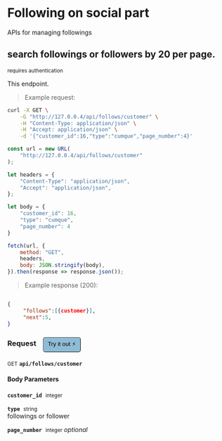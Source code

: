 # Following    on social part

APIs for managing  followings

## search followings or followers by 20 per page.

<small class="badge badge-darkred">requires authentication</small>

This endpoint.

> Example request:

```bash
curl -X GET \
    -G "http://127.0.0.4/api/follows/customer" \
    -H "Content-Type: application/json" \
    -H "Accept: application/json" \
    -d '{"customer_id":16,"type":"cumque","page_number":4}'

```

```javascript
const url = new URL(
    "http://127.0.0.4/api/follows/customer"
);

let headers = {
    "Content-Type": "application/json",
    "Accept": "application/json",
};

let body = {
    "customer_id": 16,
    "type": "cumque",
    "page_number": 4
}

fetch(url, {
    method: "GET",
    headers,
    body: JSON.stringify(body),
}).then(response => response.json());
```


> Example response (200):

```json

{
     "follows":[{customer}],
     "next":5,
}
```
<div id="execution-results-GETapi-follows-customer" hidden>
    <blockquote>Received response<span id="execution-response-status-GETapi-follows-customer"></span>:</blockquote>
    <pre class="json"><code id="execution-response-content-GETapi-follows-customer"></code></pre>
</div>
<div id="execution-error-GETapi-follows-customer" hidden>
    <blockquote>Request failed with error:</blockquote>
    <pre><code id="execution-error-message-GETapi-follows-customer"></code></pre>
</div>
<form id="form-GETapi-follows-customer" data-method="GET" data-path="api/follows/customer" data-authed="1" data-hasfiles="0" data-headers='{"Content-Type":"application\/json","Accept":"application\/json"}' onsubmit="event.preventDefault(); executeTryOut('GETapi-follows-customer', this);">
<h3>
    Request&nbsp;&nbsp;&nbsp;
        <button type="button" style="background-color: #8fbcd4; padding: 5px 10px; border-radius: 5px; border-width: thin;" id="btn-tryout-GETapi-follows-customer" onclick="tryItOut('GETapi-follows-customer');">Try it out ⚡</button>
    <button type="button" style="background-color: #c97a7e; padding: 5px 10px; border-radius: 5px; border-width: thin;" id="btn-canceltryout-GETapi-follows-customer" onclick="cancelTryOut('GETapi-follows-customer');" hidden>Cancel</button>&nbsp;&nbsp;
    <button type="submit" style="background-color: #6ac174; padding: 5px 10px; border-radius: 5px; border-width: thin;" id="btn-executetryout-GETapi-follows-customer" hidden>Send Request 💥</button>
    </h3>
<p>
<small class="badge badge-green">GET</small>
 <b><code>api/follows/customer</code></b>
</p>
<p>
<label id="auth-GETapi-follows-customer" hidden>Authorization header: <b><code>Bearer </code></b><input type="text" name="Authorization" data-prefix="Bearer " data-endpoint="GETapi-follows-customer" data-component="header"></label>
</p>
<h4 class="fancy-heading-panel"><b>Body Parameters</b></h4>
<p>
<b><code>customer_id</code></b>&nbsp;&nbsp;<small>integer</small>  &nbsp;
<input type="number" name="customer_id" data-endpoint="GETapi-follows-customer" data-component="body" required  hidden>
<br>
</p>
<p>
<b><code>type</code></b>&nbsp;&nbsp;<small>string</small>  &nbsp;
<input type="text" name="type" data-endpoint="GETapi-follows-customer" data-component="body" required  hidden>
<br>
followings or follower</p>
<p>
<b><code>page_number</code></b>&nbsp;&nbsp;<small>integer</small>     <i>optional</i> &nbsp;
<input type="number" name="page_number" data-endpoint="GETapi-follows-customer" data-component="body"  hidden>
<br>
</p>

</form>




